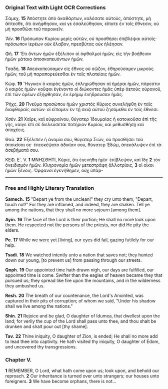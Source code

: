 ### Original Text with Light OCR Corrections

Σάμεχ.
**15** Ἀπόστητε ἀπὸ ἀκαθάρτων, καλέσατε αὐτοὺς, ἀπόστητε, μὴ ἅπτεσθε, ὅτι ἀνήφθησαν, καί γε ἐσαλεύθησαν, εἴπατε ἐν τοῖς ἔθνεσιν, οὐ μὴ προσθῶσι τοῦ παροικεῖν.

Ἄϊν.
**16** Πρόσωπον Κυρίου μερὶς αὐτῶν, οὐ προσθήσει ἐπιβλέψαι αὐτοῖς· πρόσωπον ἱερέων οὐκ ἔλαβον, πρεσβύτας οὐκ ἠλέησαν.

Φῆ.
**17** Ἔτι ὄντων ἡμῶν ἐξέλιπον οἱ ὀφθαλμοὶ ἡμῶν, εἰς τὴν βοήθειαν ἡμῶν μάταια ἀποσκοπευόντων ἡμῶν.

Τσαδή.
**18** Ἀπεσκοπεύσαμεν εἰς ἔθνος οὐ σῶζον, ἐθηρεύσαμεν μικροὺς ἡμῶν, τοῦ μὴ παραπορεύεσθαι ἐν ταῖς πλατείαις ἡμῶν.

Κώφ.
**19** Ἤγγικεν ὁ καιρὸς ἡμῶν, ἐπληρώθησαν αἱ ἡμέραι ἡμῶν, πάρεστιν ὁ καιρὸς ἡμῶν· κοῦφοι ἐγένοντο οἱ διώκοντες ἡμᾶς ὑπὲρ ἀετοὺς οὐρανοῦ, ἐπὶ τῶν ὀρέων ἐξήφθησαν, ἐν ἐρήμῳ ἐνήδρευσαν ἡμᾶς.

Ῥήχς.
**20** Πνεῦμα προσώπου ἡμῶν χριστὸς Κύριος συνελήφθη ἐν ταῖς διαφθοραῖς αὐτῶν· οἳ εἴπαμεν ἐν τῇ σκιᾷ αὐτοῦ ζησόμεθα ἐν τοῖς ἔθνεσι.

Χσέν.
**21** Χαῖρε, καὶ εὐφραίνου, θύγατερ Ἰδουμαίας ἡ κατοικοῦσα ἐπὶ τῆς γῆς, καίγε ἐπὶ σὲ διελεύσεται ποτήριον Κυρίου, καὶ μεθυσθήσῃ καὶ ἀποχέεις.

Θαῦ.
**22** Ἐξέλιπεν ἡ ἀνομία σου, θύγατερ Σιών, οὐ προσθήσει τοῦ ἀποικίσαι σε· ἐπεσκέψατο ἀδικίαν σου, θύγατερ Ἐδώμ, ἀπεκάλυψεν ἐπὶ τὰ ἀσεβήματά σου.

ΚΕΦ. Ε΄. V.
**1** ΜΝΗΣΘΗΤΙ, Κύριε, ὅτι ἐγενήθη ἡμῖν· ἐπίβλεψον, καὶ ἴδε
**2** τὸν ὀνειδισμὸν ἡμῶν. Κληρονομία ἡμῶν μετεστράφη ἀλλοτρίοις,
**3** οἱ οἶκοι ἡμῶν ξένοις. Ὀρφανοὶ ἐγενήθημεν, οὐχ ὑπάρ-

---

### Free and Highly Literary Translation

**Samech.**
**15** "Depart ye from the unclean!" they cry unto them, "Depart, touch not!" For they are inflamed, and indeed, they are shaken. Tell ye among the nations, that they shall no more sojourn [among them].

**Ayin.**
**16** The face of the Lord is their portion; He shall no more look upon them. He respected not the persons of the priests, nor did He pity the elders.

**Pe.**
**17** While we were yet [living], our eyes did fail, gazing futilely for our help.

**Tsadi.**
**18** We watched intently unto a nation that saves not; they hunted down our young, [to prevent us] from passing through our streets.

**Qoph.**
**19** Our appointed time hath drawn nigh, our days are fulfilled, our appointed time is come. Swifter than the eagles of heaven became they that pursued us; they spread like fire upon the mountains, and in the wilderness they ambushed us.

**Resh.**
**20** The breath of our countenance, the Lord's Anointed, was captured in their pits of corruption; of whom we said, "Under his shadow shall we live among the nations."

**Shin.**
**21** Rejoice and be glad, O daughter of Idumea, that dwellest upon the land; for verily the cup of the Lord shall pass unto thee, and thou shalt be drunken and shalt pour out [thy shame].

**Tav.**
**22** Thine iniquity, O daughter of Zion, is ended; He shall no more add to lead thee into captivity. He hath visited thy iniquity, O daughter of Edom, and uncovered thy transgressions.

### Chapter V.

**1** REMEMBER, O Lord, what hath come upon us; look upon, and behold our reproach.
**2** Our inheritance is turned over unto strangers; our houses unto foreigners.
**3** We have become orphans, there is not...